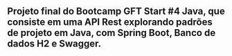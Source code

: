 
## Projeto final do Bootcamp GFT Start #4 Java, que consiste em uma API Rest explorando padrões de projeto em Java, com Spring Boot, Banco de dados H2 e Swagger.
